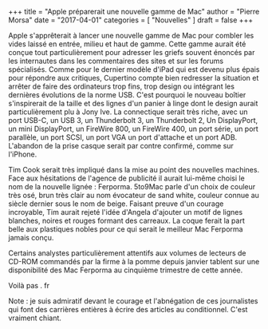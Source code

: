 +++
title      = "Apple préparerait une nouvelle gamme de Mac"
author     = "Pierre Morsa"
date       = "2017-04-01"
categories = [ "Nouvelles" ]
draft      = false
+++

Apple s'apprêterait à lancer une nouvelle gamme de Mac pour combler les vides laissé en entrée, milieu et haut de gamme. Cette gamme aurait été conçue tout particulièrement pour adresser les griefs souvent énoncés par les internautes dans les commentaires des sites et sur les forums spécialisés. Comme pour le dernier modèle d'iPad qui est devenu plus épais pour répondre aux critiques, Cupertino compte bien redresser la situation et arrêter de faire des ordinateurs trop fins, trop design ou intégrant les dernières évolutions de la norme USB. C'est pourquoi le nouveau boîtier s'inspirerait de la taille et des lignes d'un panier à linge dont le design aurait particulièrement plu à Jony Ive. La connectique serait très riche, avec un port USB-C, un USB 3, un Thunderbolt 3, un Thunderbolt 2, Un DisplayPort, un mini DisplayPort, un FireWire 800, un FireWire 400, un port série, un port parallèle, un port SCSI, un port VGA un port d'attache et un port ADB. L'abandon de la prise casque serait par contre confirmé, comme sur l'iPhone.

Tim Cook serait très impliqué dans la mise au point des nouvelles machines. Face aux hésitations de l'agence de publicité il aurait lui-même choisi le nom de la nouvelle lignée : Ferporma. 5to9Mac parle d'un choix de couleur très osé, brun très clair au nom évocateur de sand white, couleur connue au siècle dernier sous le nom de beige. Faisant preuve d'un courage incroyable, Tim aurait rejeté l'idée d'Angela d'ajouter un motif de lignes blanches, noires et rouges formant des carreaux. La coque ferait la part belle aux plastiques nobles pour ce qui serait le meilleur Mac Ferporma jamais conçu.

Certains analystes particulièrement attentifs aux volumes de lecteurs de CD-ROM commandés par la firme à la pomme depuis janvier tablent sur une disponibilité des Mac Ferporma au cinquième trimestre de cette année.

Voilà pas . fr

Note : je suis admiratif devant le courage et l'abnégation de ces journalistes qui font des carrières entières à écrire des articles au conditionnel. C'est vraiment chiant.